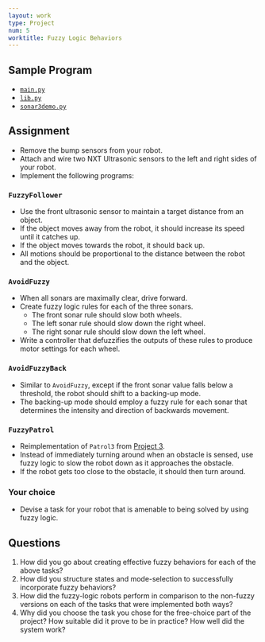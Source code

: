```yaml
---
layout: work
type: Project
num: 5
worktitle: Fuzzy Logic Behaviors
---
```


## Sample Program

* [`main.py`]({{site.baseurl}}/assets/programs/fuzzy/main.py)
* [`lib.py`]({{site.baseurl}}/assets/programs/fuzzy/lib.py)
* [`sonar3demo.py`]({{site.baseurl}}/assets/programs/fuzzy/sonar3demo.py)



## Assignment

* Remove the bump sensors from your robot.
* Attach and wire two NXT Ultrasonic sensors to the left and right 
  sides of your robot.
* Implement the following programs: 

### `FuzzyFollower`
* Use the front ultrasonic sensor to maintain a target distance
  from an object. 
* If the object moves away from the robot, it should increase its speed until it catches up. 
* If the object moves towards the robot, it should back up. 
* All motions should be proportional to the distance between the robot and the object.

### `AvoidFuzzy`
* When all sonars are maximally clear, drive forward.
* Create fuzzy logic rules for each of the three sonars.
  * The front sonar rule should slow both wheels.
  * The left sonar rule should slow down the right wheel.
  * The right sonar rule should slow down the left wheel.
* Write a controller that defuzzifies the outputs of these rules
  to produce motor settings for each wheel.
  
### `AvoidFuzzyBack`
* Similar to `AvoidFuzzy`, except if the front sonar value 
  falls below a threshold, the robot should shift to a backing-up mode.
* The backing-up mode should employ a fuzzy rule for each sonar that
  determines the intensity and direction of backwards movement.
  
### `FuzzyPatrol`
* Reimplementation of `Patrol3` from [Project 3]({{site.baseurl}}/projects/modes.html).
* Instead of immediately turning around when an obstacle is sensed,
  use fuzzy logic to slow the robot down as it approaches the obstacle.
* If the robot gets too close to the obstacle, it should then turn around.

### Your choice
* Devise a task for your robot that is amenable to being solved by using fuzzy logic.


## Questions
1. How did you go about creating effective fuzzy behaviors for each of
the above tasks?
2. How did you structure states and mode-selection to successfully 
incorporate fuzzy behaviors?
3. How did the fuzzy-logic robots perform in comparison to the non-fuzzy
versions on each of the tasks that were implemented both ways?
4. Why did you choose the task you chose for the free-choice part of the
project? How suitable did it prove to be in practice? How well did the 
system work?

